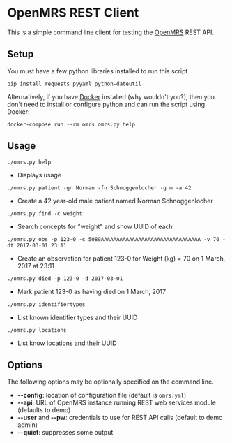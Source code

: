 OpenMRS REST Client
===================

This is a simple command line client for testing the [OpenMRS](https://openmrs.org/)
REST API.

## Setup

You must have a few python libraries installed to run this script

`pip install requests pyyaml python-dateutil`

Alternatively, if you have [Docker](https://www.docker.com/) installed (why wouldn't 
you?), then you don't need to install or configure python and can run the script using
Docker:

`docker-compose run --rm omrs omrs.py help`

## Usage

`./omrs.py help`

* Displays usage

`./omrs.py patient -gn Norman -fn Schnoggenlocher -g m -a 42`

* Create a 42 year-old male patient named Norman Schnoggenlocher

`./omrs.py find -c weight`

* Search concepts for "weight" and show UUID of each

`./omrs.py obs -p 123-0 -c 5089AAAAAAAAAAAAAAAAAAAAAAAAAAAAAAAA -v 70 -dt 2017-03-01 23:11`

* Create an observation for patient 123-0 for Weight (kg) = 70 on 1 March, 2017 at 23:11

`./omrs.py died -p 123-0 -d 2017-03-01`

* Mark patient 123-0 as having died on 1 March, 2017

`./omrs.py identifiertypes`

* List known identifier types and their UUID

`./omrs.py locations`

* List know locations and their UUID

## Options

The following options may be optionally specified on the command line.

* **--config**: location of configuration file (default is `omrs.yml`)
* **--api**: URL of OpenMRS instance running REST web services module (defaults to demo)
* **--user** and **--pw**: credentials to use for REST API calls (default to demo admin)
* **--quiet**: suppresses some output